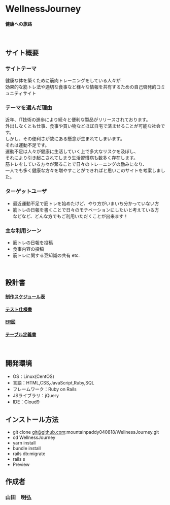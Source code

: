# WellnessJourney
#### 健康への旅路
​
## サイト概要
### サイトテーマ
健康な体を築くために筋肉トレーニングをしている人々が<br>
効果的な筋トレ法や適切な食事など様々な情報を共有するための自己啓発的コミュニティサイト
​
### テーマを選んだ理由
近年、IT技術の進歩により続々と便利な製品がリリースされております。<br>
外出しなくとも仕事、食事や買い物などほぼ自宅で済ませることが可能な社会です。<br>
しかし、その便利さが故にある懸念が生まれてしまいます。<br>
それは運動不足です。<br>
運動不足は人々が健康に生活していく上で多大なリスクを及ぼし、<br>
それにより引き起こされてしまう生活習慣病も数多く存在します。<br>
筋トレをしている方々が繋ることで日々のトレーニングの励みになり、<br>
一人でも多く健康な方々を増やすことができればと思いこのサイトを考案しました。
​
### ターゲットユーザ
- 最近運動不足で筋トレを始めたけど、やり方がいまいち分かっていない方
- 筋トレの日報を書くことで日々のモチベーションにしたいと考えている方<br>
などなど、どんな方でもご利用いただくことが出来ます！
​
### 主な利用シーン
- 筋トレの日報を投稿
- 食事内容の投稿
- 筋トレに関する豆知識の共有 etc.

<!--## [WellnessJourney](https://wellnessjourney.xyz)-->
​
## 設計書

#### [制作スケジュール表](https://docs.google.com/spreadsheets/d/1W9hfPrPYVyB8MAeNCb9lHVdVdqceW2ibfjWdJNvKiFY/edit#gid=1773513600)

#### [テスト仕様書](https://docs.google.com/spreadsheets/d/12Iw9rOFP7EsFf0y7AB7_7drcZCtqMW6Z/edit#gid=1511467858)

#### [ER図](https://app.diagrams.net/#G1fmuCPf8_vUmVRQGmOqpEkEByg1_xy_xz#%7B%22pageId%22%3A%22T22SGYjDBbAf4KW2gtLK%22%7D)

#### [テーブル定義書](https://docs.google.com/spreadsheets/d/1ssEIqT_9k1dITqUFnzyeUxI8VfsYqUMh/edit?copiedFromTrash#gid=1578921208)

​
## 開発環境
- OS：Linux(CentOS)
- 言語：HTML,CSS,JavaScript,Ruby,SQL
- フレームワーク：Ruby on Rails
- JSライブラリ：jQuery
- IDE：Cloud9

## インストール方法
- git clone git@github.com:mountainpaddy040818/WellnessJourney.git
- cd WellnessJourney
- yarn install
- bundle install
- rails db:migrate
- rails s
- Preview

## 作成者
### 山田　明弘